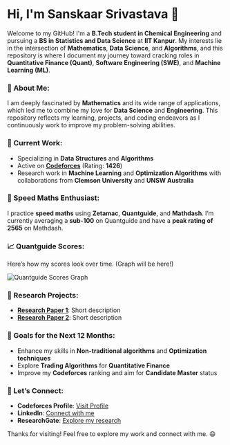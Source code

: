 # Hi, I'm Sanskaar Srivastava 👋

Welcome to my GitHub! I'm a **B.Tech student in Chemical Engineering** and pursuing a **BS in Statistics and Data Science** at **IIT Kanpur**. My interests lie in the intersection of **Mathematics**, **Data Science**, and **Algorithms**, and this repository is where I document my journey toward cracking roles in **Quantitative Finance (Quant)**, **Software Engineering (SWE)**, and **Machine Learning (ML)**.

### 📘 About Me:
I am deeply fascinated by **Mathematics** and its wide range of applications, which led me to combine my love for **Data Science** and **Engineering**. This repository reflects my learning, projects, and coding endeavors as I continuously work to improve my problem-solving abilities.

### 🚀 Current Work:
- Specializing in **Data Structures** and **Algorithms**
- Active on **[Codeforces](https://codeforces.com/profile/your_codeforces_id)** (Rating: **1426**)
- Research work in **Machine Learning** and **Optimization Algorithms** with collaborations from **Clemson University** and **UNSW Australia**
  
### 🔢 Speed Maths Enthusiast:
I practice **speed maths** using **Zetamac**, **Quantguide**, and **Mathdash**. I’m currently averaging a **sub-100** on Quantguide and have a **peak rating of 2565** on Mathdash.

### 📈 Quantguide Scores:
Here’s how my scores look over time. (Graph will be here!)

![Quantguide Scores Graph](link_to_graph_image)

### 🔬 Research Projects:
- **[Research Paper 1](link_to_paper_1)**: Short description
- **[Research Paper 2](link_to_paper_2)**: Short description

### 🌟 Goals for the Next 12 Months:
- Enhance my skills in **Non-traditional algorithms** and **Optimization techniques**
- Explore **Trading Algorithms** for **Quantitative Finance**
- Improve my **Codeforces** ranking and aim for **Candidate Master** status

### 🤝 Let’s Connect:
- **Codeforces Profile**: [Visit Profile](https://codeforces.com/profile/your_codeforces_id)
- **LinkedIn**: [Connect with me](https://www.linkedin.com/in/your_profile)
- **ResearchGate**: [Explore my research](https://www.researchgate.net/profile/your_profile)

Thanks for visiting! Feel free to explore my work and connect with me. 😄
